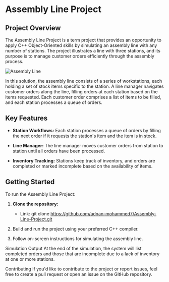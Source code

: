 # Assembly Line Project

## Project Overview

The Assembly Line Project is a term project that provides an opportunity to apply C++ Object-Oriented skills by simulating an assembly line with any number of stations. The project illustrates a line with three stations, and its purpose is to manage customer orders efficiently through the assembly process.

![Assembly Line](https://github.com/adnan-mohammed7/Assembly-Line-Project/assets/141707043/0d38e64f-014b-4a65-9184-b01bfeda995e)

In this solution, the assembly line consists of a series of workstations, each holding a set of stock items specific to the station. A line manager navigates customer orders along the line, filling orders at each station based on the items requested. Each customer order comprises a list of items to be filled, and each station processes a queue of orders.

## Key Features

- **Station Workflows:** Each station processes a queue of orders by filling the next order if it requests the station's item and the item is in stock.

- **Line Manager:** The line manager moves customer orders from station to station until all orders have been processed.

- **Inventory Tracking:** Stations keep track of inventory, and orders are completed or marked incomplete based on the availability of items.

## Getting Started

To run the Assembly Line Project:

1. **Clone the repository:**
   * Link: git clone https://github.com/adnan-mohammed7/Assembly-Line-Project.git
     
2. Build and run the project using your preferred C++ compiler.

3. Follow on-screen instructions for simulating the assembly line.

Simulation Output
At the end of the simulation, the system will list completed orders and those that are incomplete due to a lack of inventory at one or more stations.

Contributing
If you'd like to contribute to the project or report issues, feel free to create a pull request or open an issue on the GitHub repository.
